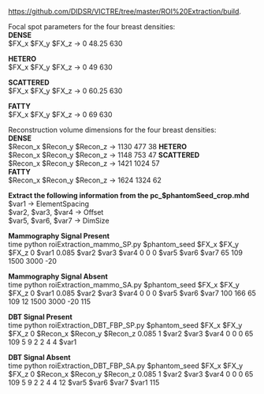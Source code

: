 
https://github.com/DIDSR/VICTRE/tree/master/ROI%20Extraction/build.

Focal spot parameters for the four breast densities:\
**DENSE**\
$FX_x $FX_y $FX_z -> 0 48.25 630

**HETERO**\
$FX_x $FX_y $FX_z -> 0 49 630

**SCATTERED**\
$FX_x $FX_y $FX_z -> 0 60.25 630

**FATTY**\
$FX_x $FX_y $FX_z -> 0 69 630

Reconstruction volume dimensions for the four breast densities:\
**DENSE**\
$Recon_x $Recon_y $Recon_z -> 1130 477 38 
**HETERO**\
$Recon_x $Recon_y $Recon_z -> 1148 753 47 
**SCATTERED**\
$Recon_x $Recon_y $Recon_z -> 1421 1024 57  
**FATTY**\
$Recon_x $Recon_y $Recon_z -> 1624 1324 62 

**Extract the following information from the pc_$phantomSeed_crop.mhd**\
$var1 -> ElementSpacing\
$var2, $var3, $var4 -> Offset\
$var5, $var6, $var7 -> DimSize

**Mammography Signal Present**\
time python roiExtraction_mammo_SP.py $phantom_seed $FX_x $FX_y $FX_z 0 $var1 0.085 $var2 $var3 $var4 0 0 0 $var5 $var6 $var7 65 109 1500 3000 -20

**Mammography Signal Absent**\
time python roiExtraction_mammo_SA.py $phantom_seed $FX_x $FX_y $FX_z 0 $var1 0.085 $var2 $var3 $var4 0 0 0 $var5 $var6 $var7 100 166 65 109 12 1500 3000 -20 115

**DBT Signal Present**\
time python roiExtraction_DBT_FBP_SP.py $phantom_seed $FX_x $FX_y $FX_z 0 $Recon_x $Recon_y $Recon_z 0.085 1 $var2 $var3 $var4 0 0 0 65 109 5 9 2 2 4 4 $var1

**DBT Signal Absent**\
time python roiExtraction_DBT_FBP_SA.py $phantom_seed $FX_x $FX_y $FX_z 0 $Recon_x $Recon_y $Recon_z 0.085 1 $var2 $var3 $var4 0 0 0 65 109 5 9 2 2 4 4 12 $var5 $var6 $var7 $var1 115
